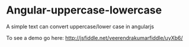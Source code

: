 Angular-uppercase-lowercase
===========================


A simple text can convert uppercase/lower case in angularjs

To see a demo go here: http://jsfiddle.net/veerendrakumarfiddle/uyXb6/

